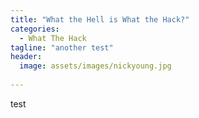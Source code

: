 ```yaml
---
title: "What the Hell is What the Hack?"
categories:
  - What The Hack
tagline: "another test"
header:
  image: assets/images/nickyoung.jpg
  
---
```


test 
